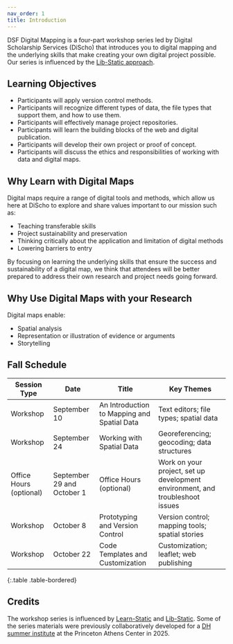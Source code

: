 ```yaml
---
nav_order: 1
title: Introduction
---
```


DSF Digital Mapping is a four-part workshop series led by Digital Scholarship Services (DiScho) that introduces you to digital mapping and the underlying skills that make creating your own digital project possible. Our series is influenced by the [Lib-Static approach](https://lib-static.github.io/about/).

## Learning Objectives

- Participants will apply version control methods. 
- Participants will recognize different types of data, the file types that support them, and how to use them.
- Participants will effectively manage project repositories.
- Participants will learn the building blocks of the web and digital publication.
- Participants will develop their own project or proof of concept.
- Participants will discuss the ethics and responsibilities of working with data and digital maps.

## Why Learn with Digital Maps

Digital maps require a range of digital tools and methods, which allow us here at DiScho to explore and share values important to our mission such as:

- Teaching transferable skills
- Project sustainability and preservation
- Thinking critically about the application and limitation of digital methods
- Lowering barriers to entry

By focusing on learning the underlying skills that ensure the success and sustainability of a digital map, we think that attendees will be better prepared to address their own research and project needs going forward.

## Why Use Digital Maps with your Research

Digital maps enable:

- Spatial analysis
- Representation or illustration of evidence or arguments
- Storytelling

## Fall Schedule

Session Type | Date | Title | Key Themes
--- | --- | --- | ---
Workshop | September 10 | An Introduction to Mapping and Spatial Data | Text editors; file types; spatial data |
Workshop | September 24 | Working with Spatial Data | Georeferencing; geocoding; data structures
Office Hours (optional) | September 29 and October 1 | Office Hours (optional) | Work on your project, set up development environment, and troubleshoot issues
Workshop | October 8 | Prototyping and Version Control| Version control; mapping tools; spatial stories
Workshop | October 22 | Code Templates and Customization | Customization; leaflet; web publishing
{:.table .table-bordered}

## Credits

The workshop series is influenced by [Learn-Static](https://learn-static.github.io/) and [Lib-Static](https://lib-static.github.io/). Some of the series materials were previously collaboratively developed for a [DH summer institute](https://princeton-cdh.github.io/athens2025/) at the Princeton Athens Center in 2025.